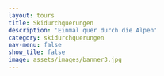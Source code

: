 ```yaml
---
layout: tours
title: Skidurchquerungen
description: 'Einmal quer durch die Alpen'
category: skidurchquerungen
nav-menu: false
show_tile: false
image: assets/images/banner3.jpg
---
```

